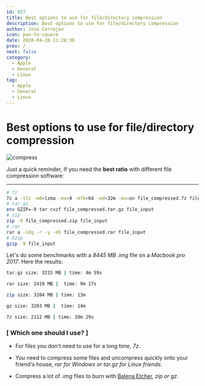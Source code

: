 ```yaml
---
id: 927
title: Best options to use for file/directory compression
description: Best options to use for file/directory compression
author: Jose Cerrejon
icon: pen-to-square
date: 2020-04-20 11:28:36
prev: /
next: false
category:
  - Apple
  - General
  - Linux
tag:
  - Apple
  - General
  - Linux
---
```


# Best options to use for file/directory compression

![compress](/images/2020/04/compress.png)

Just a quick reminder, If you need the **best ratio** with different file compression software:

- - -

```bash
# 7z
7z a -t7z -m0=lzma -mx=9 -mfb=64 -md=32m -ms=on file_compressed.7z file_input
# tar.gz
env GZIP=-9 tar cvzf file_compressed.tar.gz file_input
# zip
zip -9 file_compressed.zip file_input
# rar
rar a -idq -r -y -m5 file_compressed.rar file_input
# Gzip
gzip -9 file_input
```

Let's do some benchmarks with a *8445 MB .img* file on a *Macbook pro 2017*. Here the results:

```bash
tar.gz size: 3215 MB | time: 4m 59s

rar size: 2419 MB |  time: 9m 17s

zip size: 3204 MB | time: 13m

gz size: 3203 MB |  time: 14m

7z size: 2112 MB | time: 38m 29s
```

###  [ Which one should I use? ]

* For files you don't need to use for a long time, *7z*.

* You need to compress some files and uncompress quickly onto your friend's house, *rar for Windows or tar.gz for Linux friends*.

* Compress a lot of *.img* files to burn with [Balena Etcher](https://github.com/balena-io/etcher), *zip or gz*.